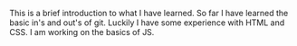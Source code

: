 This is a brief introduction to what I have learned.
So far I have learned the basic in's and out's of git. Luckily I have some experience with HTML and CSS.
I am working on the basics of JS.